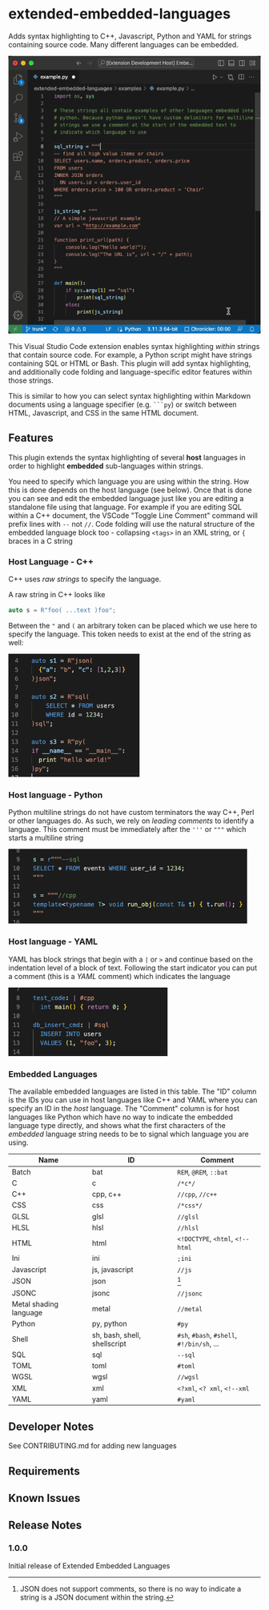 # extended-embedded-languages

Adds syntax highlighting to C++, Javascript, Python and YAML for strings containing source code. Many different languages can be embedded.

![extension_example](images/extension_usage_anim.gif)

This Visual Studio Code extension enables syntax highlighting _within_
strings that contain source code. For example, a Python script might
have strings containing SQL or HTML or Bash. This plugin will add
syntax highlighting, and additionally code folding and
language-specific editor features within those strings. 

This is similar to how you can select syntax highlighting within
Markdown documents using a language specifier (e.g. ` ```py `) or
switch between HTML, Javascript, and CSS in the same HTML document.


## Features

This plugin extends the syntax highlighting of several **host**
languages in order to highlight **embedded** sub-languages within
strings. 

You need to specify which language you are using within the string.
How this is done depends on the host language (see below). Once that
is done you can see and edit the embedded language just like you are
editing a standalone file using that language. For example if you are
editing SQL within a C++ document, the VSCode "Toggle Line Comment"
command will prefix lines with `--` not `//`. Code folding will use
the natural structure of the embedded language block too - collapsing
`<tags>` in an XML string, or `{` braces in a C string


### Host Language - C++

C++ uses _raw strings_ to specify the language. 

A raw string in C++ looks like 
```cpp
auto s = R"foo( ...text )foo";
```

Between the `"` and `(` an arbitrary token can be placed which we use
here to specify the language. This token needs to exist at the end of
the string as well:

![cpp_example.png](images/cpp_example.png)

### Host language - Python

Python multiline strings do not have custom terminators the way C++,
Perl or other languages do. As such, we rely on _leading comments_ to
identify a language. This comment must be immediately after the `'''`
or `"""` which starts a multiline string

![py_example.png](images/py_example.png)


### Host language - YAML

YAML has block strings that begin with a `|` or `>` and continue based
on the indentation level of a block of text. Following the start
indicator you can put a comment (this is a *YAML* comment) which
indicates the language

![yaml_example.png](images/yaml_example.png)


### Embedded Languages

The available embedded languages are listed in this table. The "ID"
column is the IDs you can use in host languages like C++ and YAML
where you can specify an ID in the _host_ language. The "Comment"
column is for host languages like Python which have no way to indicate
the embedded language type directly, and shows what the first
characters of the _embedded_ language string needs to be to signal
which language you are using.

| Name                   | ID                           | Comment                                    |
|------------------------|------------------------------|--------------------------------------------|
| Batch                  | bat                          | `REM`, `@REM`, `::bat`                     |
| C                      | c                            | `/*c*/`                                    |
| C++                    | cpp, c++                     | `//cpp`, `//c++`                           |
| CSS                    | css                          | `/*css*/`                                  |
| GLSL                   | glsl                         | `//glsl`                                   |
| HLSL                   | hlsl                         | `//hlsl`                                   |
| HTML                   | html                         | `<!DOCTYPE`, `<html`, `<!--html`           |
| Ini                    | ini                          | `;ini`                                     |
| Javascript             | js, javascript               | `//js`                                     |
| JSON                   | json                         | [^1]                                       |
| JSONC                  | jsonc                        | `//jsonc`                                  |
| Metal shading language | metal                        | `//metal`                                  |
| Python                 | py, python                   | `#py`                                      |
| Shell                  | sh, bash, shell, shellscript | `#sh`, `#bash`, `#shell`, <br>`#!/bin/sh`, ... |
| SQL                    | sql                          | `--sql`                                    |
| TOML                   | toml                         | `#toml`                                    |
| WGSL                   | wgsl                         | `//wgsl`                                   |
| XML                    | xml                          | `<?xml`, `<? xml`, `<!--xml`               |
| YAML                   | yaml                         | `#yaml`                                    |


[^1]: JSON does not support comments, so there is no way to indicate a
  string is a JSON document within the string. 

## Developer Notes

See CONTRIBUTING.md for adding new languages



## Requirements



## Known Issues



## Release Notes

### 1.0.0

Initial release of Extended Embedded Languages

